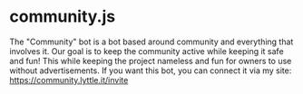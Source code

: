 # community.js
The "Community" bot is a bot based around community and everything that involves it. Our goal is to keep the community active while keeping it safe and fun! This while keeping the project nameless and fun for owners to use without advertisements. If you want this bot, you can connect it via my site: https://community.lyttle.it/invite
